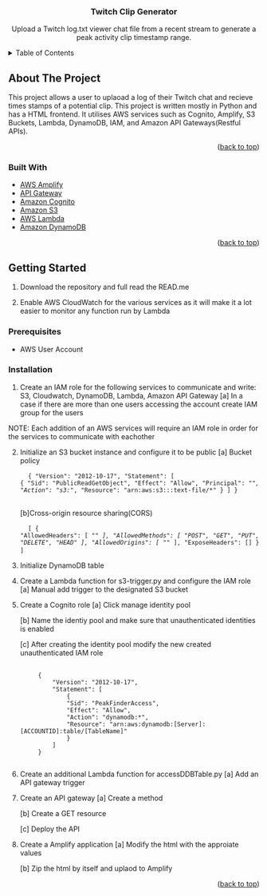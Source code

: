 <div id="top"></div>
<!--
*** Thanks for checking out the Best-README-Template. If you have a suggestion
*** that would make this better, please fork the repo and create a pull request
*** or simply open an issue with the tag "enhancement".
*** Don't forget to give the project a star!
*** Thanks again! Now go create something AMAZING! :D
-->



<!-- PROJECT SHIELDS -->
<!--
*** I'm using markdown "reference style" links for readability.
*** Reference links are enclosed in brackets [ ] instead of parentheses ( ).
*** See the bottom of this document for the declaration of the reference variables
*** for contributors-url, forks-url, etc. This is an optional, concise syntax you may use.
*** https://www.markdownguide.org/basic-syntax/#reference-style-links
-->
<!-- [![Contributors][contributors-shield]][contributors-url]
[![Forks][forks-shield]][forks-url]
[![Stargazers][stars-shield]][stars-url]
[![Issues][issues-shield]][issues-url]
[![MIT License][license-shield]][license-url]
[![LinkedIn][linkedin-shield]][linkedin-url] -->



<!-- PROJECT LOGO -->
<br />
<div align="center">
<!--   <a href="https://github.com/othneildrew/Best-README-Template">
    <img src="images/logo.png" alt="Logo" width="80" height="80">
  </a> -->

  <h3 align="center">Twitch Clip Generator</h3>

  <p align="center">
    Upload a Twitch log.txt viewer chat file from a recent stream to generate a peak activity clip timestamp range.
  </p>
</div>



<!-- TABLE OF CONTENTS -->
<details>
  <summary>Table of Contents</summary>
  <ol>
    <li>
      <a href="#about-the-project">About The Project</a>
      <ul>
        <li><a href="#built-with">Built With</a></li>
      </ul>
    </li>
    <li>
      <a href="#getting-started">Getting Started</a>
      <ul>
        <li><a href="#prerequisites">Prerequisites</a></li>
        <li><a href="#installation">Installation</a></li>
      </ul>
    </li>
    <li><a href="#usage">Usage</a></li>
<!--     <li><a href="#roadmap">Roadmap</a></li>
<!--     <li><a href="#contributing">Contributing</a></li> -->
<!--    <li><a href="#license">License</a></li>
    <li><a href="#contact">Contact</a></li>
    <li><a href="#acknowledgments">Acknowledgments</a></li> -->
  </ol>
</details>



<!-- ABOUT THE PROJECT -->
## About The Project
This project allows a user to uplaoad a log of their Twitch chat and recieve times stamps of a potential clip. This project
is written mostly in Python and has a HTML frontend.  It utilises AWS services such as Cognito, Amplify, S3 Buckets, Lambda, DynamoDB, IAM, and Amazon API Gateways(Restful APIs).

<p align="right">(<a href="#top">back to top</a>)</p>



### Built With

* [AWS Amplify](https://aws.amazon.com/amplify/)
* [API Gateway](https://aws.amazon.com/api-gateway/)
* [Amazon Cognito](https://aws.amazon.com/cognito/)
* [Amazon S3](https://aws.amazon.com/s3/)
* [AWS Lambda](https://aws.amazon.com/lambda/)
* [Amazon DynamoDB](https://aws.amazon.com/dynamodb/)

<p align="right">(<a href="#top">back to top</a>)</p>



<!-- GETTING STARTED -->
## Getting Started
1. Download the repository and full read the READ.me

2. Enable AWS CloudWatch for the various services as it will make it a lot easier to monitor any function run by Lambda

### Prerequisites
* AWS User Account

### Installation
1. Create an IAM role for the following services to communicate and write: S3, Cloudwatch, 
   DynamoDB, Lambda, Amazon API Gateway
   [a] In a case if there are more than one users accessing the account create IAM group for the users

NOTE: Each addition of an AWS services will require an IAM role in order for the services to communicate with eachother

2. Initialize an S3 bucket instance and configure it to be public
   [a] Bucket policy
       <pre>
        <code>
         {
            "Version": "2012-10-17",
            "Statement": [
                {
                    "Sid": "PublicReadGetObject",
                    "Effect": "Allow",
                    "Principal": "*",
                    "Action": "s3:*",
                    "Resource": "arn:aws:s3:::text-file/*"
                }
            ]
         }
        </code>
   </pre>    
       
    [b]Cross-origin resource sharing(CORS)
       <pre>
        <code>
        [
            {
                "AllowedHeaders": [
                    "*"
                ],
                "AllowedMethods": [
                    "POST",
                    "GET",
                    "PUT",
                    "DELETE",
                    "HEAD"
                ],
                "AllowedOrigins": [
                    "*"
                ],
                "ExposeHeaders": []
            }
        ]
        </code>
   </pre>

3. Initialize DynamoDB table

4. Create a Lambda function for s3-trigger.py and configure the IAM role
   [a] Manual add trigger to the designated S3 bucket

5. Create a Cognito role
   [a] Click manage identity pool

   [b] Name the identiy pool and make sure that unauthenticated identities is enabled

   [c] After creating the identity pool modify the new created unauthenticated IAM role
   <pre>
        <code>
        {
            "Version": "2012-10-17",
            "Statement": [
                {
                "Sid": "PeakFinderAccess",
                "Effect": "Allow",
                "Action": "dynamodb:*",
                "Resource": "arn:aws:dynamodb:[Server]:[ACCOUNTID]:table/[TableName]"
                }
            ]
        } 
        </code>
   </pre>

6. Create an additional Lambda function for accessDDBTable.py 
   [a] Add an API gateway trigger 

7. Create an API gateway 
   [a] Create a method 

   [b] Create a GET resource 

   [c] Deploy the API 

8. Create a Amplify application
   [a] Modify the html with the approiate values

   [b] Zip the html by itself and uplaod to Amplify 

<p align="right">(<a href="#top">back to top</a>)</p>
